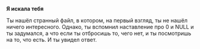 **Я искала тебя**

Ты нашёл странный файл, в котором, на первый взгляд, ты не нашёл ничего интересного. Однако, ты вспомнил наставление про 0 и NULL и ты задумался, а что если ты отбросишь то, чего нет, и ты посмотришь на то, что есть. И ты увидел ответ.